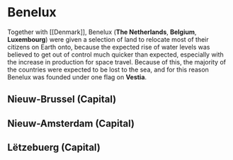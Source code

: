 # Benelux
Together with [[Denmark]], Benelux (**The Netherlands**, **Belgium**, **Luxembourg**) were given a selection of land to relocate most of their citizens on Earth onto, because the expected rise of water levels was believed to get out of control much quicker than expected, especially with the increase in production for space travel. Because of this, the majority of the countries were expected to be lost to the sea, and for this reason Benelux was founded under one flag on **Vestia**.
## Nieuw-Brussel (Capital)

## Nieuw-Amsterdam (Capital)

## Lëtzebuerg (Capital)